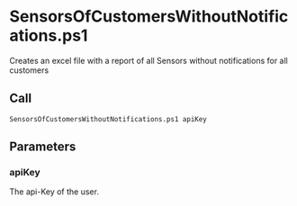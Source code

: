 # SensorsOfCustomersWithoutNotifications.ps1

Creates an excel file with a report of all Sensors without notifications for all customers

## Call
```
SensorsOfCustomersWithoutNotifications.ps1 apiKey 
```

## Parameters

### apiKey
The api-Key of the user.

